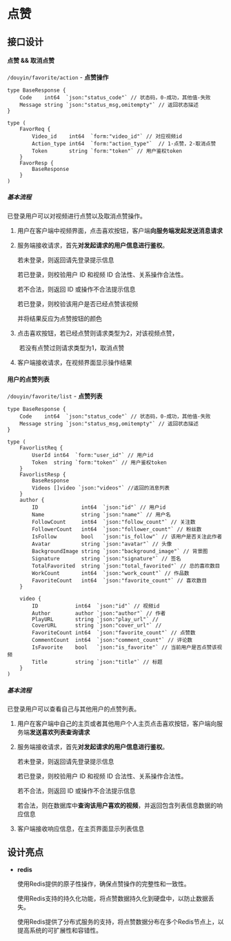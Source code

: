 # 点赞

## 接口设计

#### 点赞 && 取消点赞

`/douyin/favorite/action` - **点赞操作**

```
type BaseResponse {
	Code    int64  `json:"status_code"` // 状态码，0-成功，其他值-失败
	Message string `json:"status_msg,omitempty"` // 返回状态描述
}

type (
	FavorReq {
		Video_id    int64  `form:"video_id"` // 对应视频id
		Action_type int64  `form:"action_type"`  // 1-点赞，2-取消点赞
		Token       string `form:"token"` // 用户鉴权token  
	}
	FavorResp {
		BaseResponse
	}
)
```



##### 基本流程

已登录用户可以对视频进行点赞以及取消点赞操作。

1. 用户在客户端中视频界面，点击喜欢按钮，客户端**向服务端发起发送消息请求**

2. 服务端接收请求，首先**对发起请求的用户信息进行鉴权**。

   若未登录，则返回请先登录提示信息

   若已登录，则校验用户 ID 和视频 ID 合法性、关系操作合法性。

   若不合法，则返回 ID 或操作不合法提示信息

   若已登录，则校验该用户是否已经点赞该视频

   并将结果反应为点赞按钮的颜色

3. 点击喜欢按钮，若已经点赞则请求类型为2，对该视频点赞，

   ​                           若没有点赞过则请求类型为1，取消点赞

4. 客户端接收请求，在视频界面显示操作结果



#### 用户的点赞列表

`/douyin/favorite/list` - **点赞列表**

```
type BaseResponse {
	Code    int64  `json:"status_code"` // 状态码，0-成功，其他值-失败
	Message string `json:"status_msg,omitempty"` // 返回状态描述
}

type (
    FavorlistReq {
		UserId int64  `form:"user_id"` // 用户id
		Token  string `form:"token"` // 用户鉴权token
	}
	FavorlistResp {
		BaseResponse
		Videos []video `json:"videos"` //返回的消息列表
	}
	author {  
		ID              int64  `json:"id"` // 用户id
		Name            string `json:"name"` // 用户名
		FollowCount     int64  `json:"follow_count"` // 关注数
		FollowerCount   int64  `json:"follower_count"` // 粉丝数
		IsFollow        bool   `json:"is_follow"` // 该用户是否关注此作者
		Avatar          string `json:"avatar"` // 头像
		BackgroundImage string `json:"background_image"` // 背景图
		Signature       string `json:"signature"` // 签名
		TotalFavorited  string `json:"total_favorited"` // 总的喜欢数目
		WorkCount       int64  `json:"work_count"` // 作品数
		FavoriteCount   int64  `json:"favorite_count"` // 喜欢数目
	}

	video {
		ID            int64  `json:"id"` // 视频id
		Author        author `json:"author"` // 作者
		PlayURL       string `json:"play_url"` // 
		CoverURL      string `json:"cover_url"` // 
		FavoriteCount int64  `json:"favorite_count"` // 点赞数
		CommentCount  int64  `json:"comment_count"` // 评论数
		IsFavorite    bool   `json:"is_favorite"` // 当前用户是否点赞该视频
		Title         string `json:"title"` // 标题
	}
)
```



##### 基本流程

已登录用户可以查看自己与其他用户的点赞列表。

1. 用户在客户端中自己的主页或者其他用户个人主页点击喜欢按钮，客户端向服务端**发送喜欢列表查询请求**

2. 服务端接收请求，首先**对发起请求的用户信息进行鉴权**。

   若未登录，则返回请先登录提示信息

   若已登录，则校验用户 ID 和视频 ID 合法性、关系操作合法性。

   若不合法，则返回 ID 或操作不合法提示信息

   若合法，则在数据库中**查询该用户喜欢的视频**，并返回包含列表信息数据的响应信息

3. 客户端接收响应信息，在主页界面显示列表信息



## 设计亮点

- **redis**

  使用Redis提供的原子性操作，确保点赞操作的完整性和一致性。

  使用Redis支持的持久化功能，将点赞数据持久化到硬盘中，以防止数据丢失。

  使用Redis提供了分布式服务的支持，将点赞数据分布在多个Redis节点上，以提高系统的可扩展性和容错性。

  

  

  